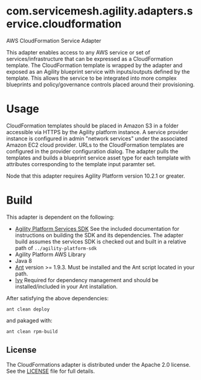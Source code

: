 # com.servicemesh.agility.adapters.service.cloudformation

AWS CloudFormation Service Adapter

This adapter enables access to any AWS service or set of services/infrastructure that can be expressed as a CloudFormation template. The CloudFormation template is wrapped by the adapter and exposed as an Agility blueprint service with inputs/outputs defined by the template. This allows the service to be integrated into more complex blueprints and policy/governance controls placed around their provisioning.

# Usage

CloudFormation templates should be placed in Amazon S3 in a folder accessible via HTTPS by the Agility platform instance. A service provider instance is configured in admin "network services" under the associated Amazon EC2 cloud provider. URLs to the CloudFormation templates are configured in the provider configuration dialog. The adapter pulls the templates and builds a blueprint service asset type for each template with attributes corresponding to the template input paramter set.

Node that this adapter requires Agility Platform version 10.2.1 or greater.

# Build

This adapter is dependent on the following:

* [Agility Platform Services SDK](https://github.com/csc/csc-agility-platform-sdk) See the included documentation for instructions on building the SDK and its dependencies. The adapter build assumes the services SDK is checked out and built in a relative path of ```../agility-platform-sdk```
* Agility Platform AWS Library
* Java 8
* [Ant](http://ant.apache.org/) version >= 1.9.3. Must be installed and the Ant script located in your path.
* [Ivy](http://ant.apache.org/ivy/) Required for dependency management and should be installed/included in your Ant installation.

After satisfying the above dependencies:

    ant clean deploy

and pakaged with:

    ant clean rpm-build

## License
The CloudFormations adapter is distributed under the Apache 2.0 license. See the [LICENSE](https://github.com/csc/com.servicemesh.agility.adapters.core.aws/blob/master/LICENSE) file for full details.
